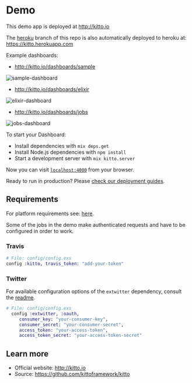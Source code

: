 # Demo

This demo app is deployed at http://kitto.io

The [heroku](https://github.com/kittoframework/demo/tree/heroku) branch of this repo is
also automatically deployed to heroku at: https://kitto.herokuapp.com

Example dashboards:

* http://kitto.io/dashboards/sample

![sample-dashboard](http://i.imgur.com/6iG6t7l.png)

* http://kitto.io/dashboards/elixir

![elixir-dashboard](http://i.imgur.com/70KYNTw.png)

* http://kitto.io/dashboards/jobs

![jobs-dashboard](http://i.imgur.com/DhNxq03.png)

To start your Dashboard:

  * Install dependencies with `mix deps.get`
  * Install Node.js dependencies with `npm install`
  * Start a development server with `mix kitto.server`

Now you can visit [`localhost:4000`](http://localhost:4000) from your browser.

Ready to run in production? Please [check our deployment guides](https://github.com/kittoframework/kitto#deployment).

## Requirements

For platform requirements see: [here](https://github.com/kittoframework/kitto#requirements).

Some of the jobs in the demo make authenticated requests and have to be
configured in order to work.

### Travis

```elixir
# File: config/config.exs
config :kitto, travis_token: "add-your-token"
```

### Twitter

For available configuration options of the `extwitter` dependency,
consult the
[readme](https://github.com/parroty/extwitter/tree/v0.7.0#configuration).

```elixir
# File: config/config.exs
  config :extwitter, :oauth,
	 consumer_key: "your-consumer-key",
	 consumer_secret: "your-consumer-secret",
	 access_token: "your-access-token",
	 access_token_secret: "your-access-token-secret"
```

## Learn more

  * Official website: http://kitto.io
  * Source: https://github.com/kittoframework/kitto
